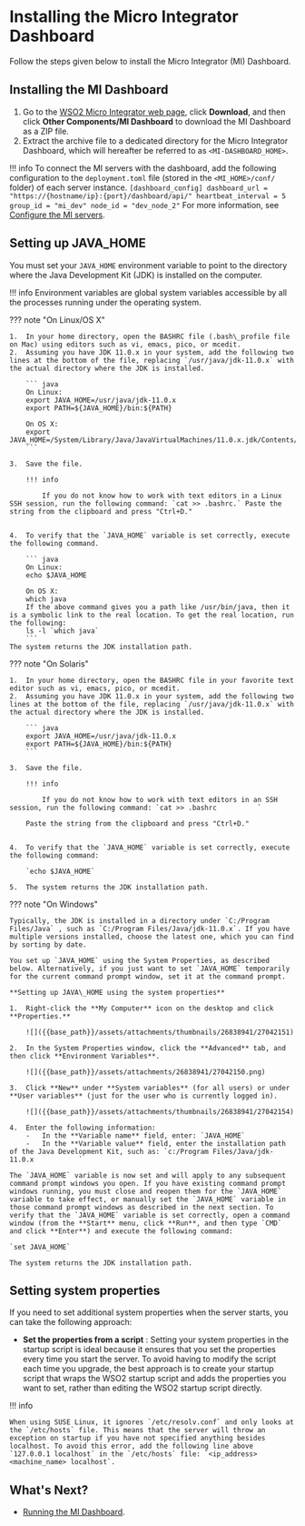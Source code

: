 # Installing the Micro Integrator Dashboard

Follow the steps given below to install the Micro Integrator (MI) Dashboard.

## Installing the MI Dashboard

1.  Go to the [WSO2 Micro Integrator web page](https://wso2.com/integration/micro-integrator/#), click **Download**, and then click **Other Components/MI Dashboard** to download the MI Dashboard as a ZIP file.
2.  Extract the archive file to a dedicated directory for the Micro Integrator Dashboard, which will hereafter be referred to as `<MI-DASHBOARD_HOME>`.

!!! info
    To connect the MI servers with the dashboard, add the following configuration to the `deployment.toml` file (stored in the `<MI_HOME>/conf/` folder) of each server instance.
    ```
    [dashboard_config]
    dashboard_url = "https://{hostname/ip}:{port}/dashboard/api/"
    heartbeat_interval = 5
    group_id = "mi_dev"
    node_id = "dev_node_2"
    ```
    For more information, see [Configure the MI servers]({{base_path}}/observe-and-manage/working-with-monitoring-dashboard/#step-2-configure-the-mi-servers).



## Setting up JAVA_HOME

You must set your `JAVA_HOME` environment variable to point to the directory where the Java Development Kit (JDK) is installed on the computer.

!!! info
    Environment variables are global system variables accessible by all the processes running under the operating system.

??? note "On Linux/OS X"

    1.  In your home directory, open the BASHRC file (.bash\_profile file on Mac) using editors such as vi, emacs, pico, or mcedit.
    2.  Assuming you have JDK 11.0.x in your system, add the following two lines at the bottom of the file, replacing `/usr/java/jdk-11.0.x` with the actual directory where the JDK is installed.

        ``` java
        On Linux:
        export JAVA_HOME=/usr/java/jdk-11.0.x
        export PATH=${JAVA_HOME}/bin:${PATH}
             
        On OS X:
        export JAVA_HOME=/System/Library/Java/JavaVirtualMachines/11.0.x.jdk/Contents/Home
        ```

    3.  Save the file.

        !!! info
        
            If you do not know how to work with text editors in a Linux SSH session, run the following command: `cat >> .bashrc.` Paste the string from the clipboard and press "Ctrl+D."


    4.  To verify that the `JAVA_HOME` variable is set correctly, execute the following command.

        ``` java
        On Linux:
        echo $JAVA_HOME
            
        On OS X:
        which java
        If the above command gives you a path like /usr/bin/java, then it is a symbolic link to the real location. To get the real location, run the following:
        ls -l `which java`
        ```
    The system returns the JDK installation path.

??? note "On Solaris"

    1.  In your home directory, open the BASHRC file in your favorite text editor such as vi, emacs, pico, or mcedit.
    2.  Assuming you have JDK 11.0.x in your system, add the following two lines at the bottom of the file, replacing `/usr/java/jdk-11.0.x` with the actual directory where the JDK is installed.

        ``` java
        export JAVA_HOME=/usr/java/jdk-11.0.x
        export PATH=${JAVA_HOME}/bin:${PATH}
        ```

    3.  Save the file.

        !!! info
            
            If you do not know how to work with text editors in an SSH session, run the following command: `cat >> .bashrc          `

        Paste the string from the clipboard and press "Ctrl+D."


    4.  To verify that the `JAVA_HOME` variable is set correctly, execute the following command:

        `echo $JAVA_HOME`

    5.  The system returns the JDK installation path.

??? note "On Windows"

    Typically, the JDK is installed in a directory under `C:/Program Files/Java` , such as `C:/Program Files/Java/jdk-11.0.x`. If you have multiple versions installed, choose the latest one, which you can find by sorting by date.

    You set up `JAVA_HOME` using the System Properties, as described below. Alternatively, if you just want to set `JAVA_HOME` temporarily for the current command prompt window, set it at the command prompt.

    **Setting up JAVA\_HOME using the system properties**

    1.  Right-click the **My Computer** icon on the desktop and click **Properties.**

        ![]({{base_path}}/assets/attachments/thumbnails/26838941/27042151)

    2.  In the System Properties window, click the **Advanced** tab, and then click **Environment Variables**.

        ![]({{base_path}}/assets/attachments/26838941/27042150.png)

    3.  Click **New** under **System variables** (for all users) or under **User variables** (just for the user who is currently logged in).

        ![]({{base_path}}/assets/attachments/thumbnails/26838941/27042154)

    4.  Enter the following information:
        -   In the **Variable name** field, enter: `JAVA_HOME`
        -   In the **Variable value** field, enter the installation path of the Java Development Kit, such as: `c:/Program Files/Java/jdk-11.0.x           `

    The `JAVA_HOME` variable is now set and will apply to any subsequent command prompt windows you open. If you have existing command prompt windows running, you must close and reopen them for the `JAVA_HOME` variable to take effect, or manually set the `JAVA_HOME` variable in those command prompt windows as described in the next section. To verify that the `JAVA_HOME` variable is set correctly, open a command window (from the **Start** menu, click **Run**, and then type `CMD` and click **Enter**) and execute the following command:

    `set JAVA_HOME`

    The system returns the JDK installation path.

## Setting system properties

If you need to set additional system properties when the server starts, you can take the following approach:

-   **Set the properties from a script** : Setting your system properties in the startup script is ideal because it ensures that you set the properties every time you start the server. To avoid having to modify the script each time you upgrade, the best approach is to create your startup script that wraps the WSO2 startup script and adds the properties you want to set, rather than editing the WSO2 startup script directly.

!!! info

    When using SUSE Linux, it ignores `/etc/resolv.conf` and only looks at the `/etc/hosts` file. This means that the server will throw an exception on startup if you have not specified anything besides localhost. To avoid this error, add the following line above `127.0.0.1 localhost` in the `/etc/hosts` file: `<ip_address><machine_name> localhost`.

## What's Next?

-   [Running the MI Dashboard]({{base_path}}/install-and-setup/install/running-the-mi-dashboard).

